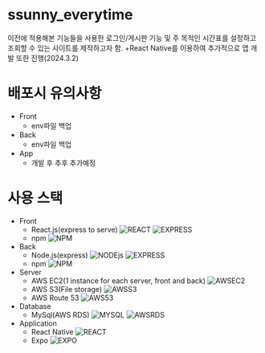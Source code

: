 # ssunny_everytime
이전에 적용해본 기능들을 사용한 로그인/게시판 기능 및 주 목적인 시간표를 설정하고 조회할 수 있는 사이트를 제작하고자 함.
+React Native를 이용하여 추가적으로 앱 개발 또한 진행(2024.3.2)
##
# 배포시 유의사항
- Front
  - env파일 백업
- Back
  - env파일 백업
- App
  - 개발 후 추후 추가예정
 
##
# 사용 스택
- Front
  - React.js(express to serve)
    <img alt="REACT" src ="https://img.shields.io/badge/react-61DAFB.svg?&style=flat-square&logo=React&logoColor=white"/>
    <img alt="EXPRESS" src ="https://img.shields.io/badge/express-000000.svg?&style=flat-square&logo=express&logoColor=white"/>
  - npm
    <img alt="NPM" src ="https://img.shields.io/badge/npm-CB3837.svg?&style=flat-square&logo=npm&logoColor=white"/>
- Back
  - Node.js(express)
    <img alt="NODEjs" src ="https://img.shields.io/badge/Node.js-339933.svg?&style=flat-square&logo=nodedotjs&logoColor=white"/>
    <img alt="EXPRESS" src ="https://img.shields.io/badge/express-000000.svg?&style=flat-square&logo=express&logoColor=white"/>
  - npm
    <img alt="NPM" src ="https://img.shields.io/badge/npm-CB3837.svg?&style=flat-square&logo=npm&logoColor=white"/>
- Server
  - AWS EC2(1 instance for each server, front and back)
    <img alt="AWSEC2" src ="https://img.shields.io/badge/Amazon EC2-ff9900.svg?&style=flat-square&logo=amazonec2&logoColor=white"/>
  - AWS S3(File storage)
    <img alt="AWSS3" src ="https://img.shields.io/badge/Amazon S3-569A31.svg?&style=flat-square&logo=amazons3&logoColor=white"/>
  - AWS Route 53
    <img alt="AWS53" src ="https://img.shields.io/badge/Amazon Route 53-8C4FFF.svg?&style=flat-square&logo=amazons3&logoColor=white"/>
- Database
  - MySql(AWS RDS)
    <img alt="MYSQL" src ="https://img.shields.io/badge/MYSql-4479A1.svg?&style=flat-square&logo=mysql&logoColor=white"/>
    <img alt="AWSRDS" src ="https://img.shields.io/badge/Amazon RDS-527FFF.svg?&style=flat-square&logo=amazonrds&logoColor=white"/>
- Application
  - React Native
    <img alt="REACT" src ="https://img.shields.io/badge/react-61DAFB.svg?&style=flat-square&logo=React&logoColor=white"/>
  - Expo
    <img alt="EXPO" src ="https://img.shields.io/badge/expo-000020.svg?&style=flat-square&logo=expo&logoColor=white"/>
